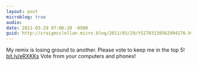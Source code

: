 ```yaml
---
layout: post
microblog: true
audio: 
date: 2011-03-29 07:06:20 -0500
guid: http://craigmcclellan.micro.blog/2011/03/29/t52703130562994176.html
---
```

My remix is losing ground to another.  Please vote to keep me in the top 5! [bit.ly/eRXKKs](http://bit.ly/eRXKKs) Vote from your computers and phones!
